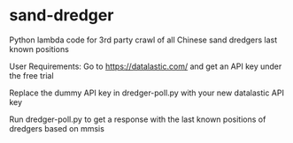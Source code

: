# sand-dredger
Python lambda code for 3rd party crawl of all Chinese sand dredgers last known positions

User Requirements:
Go to https://datalastic.com/ and get an API key under the free trial

Replace the dummy API key in dredger-poll.py with your new datalastic API key

Run dredger-poll.py to get a response with the last known positions of dredgers based on mmsis



